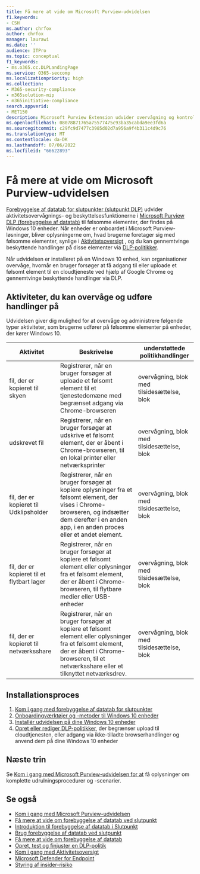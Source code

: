 ```yaml
---
title: Få mere at vide om Microsoft Purview-udvidelsen
f1.keywords:
- CSH
ms.author: chrfox
author: chrfox
manager: laurawi
ms.date: ''
audience: ITPro
ms.topic: conceptual
f1_keywords:
- ms.o365.cc.DLPLandingPage
ms.service: O365-seccomp
ms.localizationpriority: high
ms.collection:
- M365-security-compliance
- m365solution-mip
- m365initiative-compliance
search.appverid:
- MET150
description: Microsoft Purview Extension udvider overvågning og kontrol af filaktiviteter og beskyttende handlinger til Google Chrome-browseren
ms.openlocfilehash: 08078871765a75577475c93ba35cabda9ee3fd6a
ms.sourcegitcommit: c29fc9d7477c3985d02d7a956a9f4b311c4d9c76
ms.translationtype: MT
ms.contentlocale: da-DK
ms.lasthandoff: 07/06/2022
ms.locfileid: "66622893"
---
```

# <a name="learn-about-the-microsoft-purview-extension"></a>Få mere at vide om Microsoft Purview-udvidelsen

[Forebyggelse af datatab for slutpunkter (slutpunkt DLP)](endpoint-dlp-learn-about.md) udvider aktivitetsovervågnings- og beskyttelsesfunktionerne i [Microsoft Purview DLP (forebyggelse af datatab)](dlp-learn-about-dlp.md) til følsomme elementer, der findes på Windows 10 enheder. Når enheder er onboardet i Microsoft Purview-løsninger, bliver oplysningerne om, hvad brugerne foretager sig med følsomme elementer, synlige i [Aktivitetsoversigt](data-classification-activity-explorer.md) , og du kan gennemtvinge beskyttende handlinger på disse elementer via [DLP-politikker](create-test-tune-dlp-policy.md).

Når udvidelsen er installeret på en Windows 10 enhed, kan organisationer overvåge, hvornår en bruger forsøger at få adgang til eller uploade et følsomt element til en cloudtjeneste ved hjælp af Google Chrome og gennemtvinge beskyttende handlinger via DLP.  

## <a name="activities-you-can-monitor-and-take-action-on"></a>Aktiviteter, du kan overvåge og udføre handlinger på

Udvidelsen giver dig mulighed for at overvåge og administrere følgende typer aktiviteter, som brugerne udfører på følsomme elementer på enheder, der kører Windows 10.

Aktivitet |Beskrivelse  | understøttede politikhandlinger|
|---------|---------|---------|
|fil, der er kopieret til skyen  | Registrerer, når en bruger forsøger at uploade et følsomt element til et tjenestedomæne med begrænset adgang via Chrome-browseren |overvågning, blok med tilsidesættelse, blok|
|udskrevet fil  |Registrerer, når en bruger forsøger at udskrive et følsomt element, der er åbent i Chrome-browseren, til en lokal printer eller netværksprinter |overvågning, blok med tilsidesættelse, blok|
|fil, der er kopieret til Udklipsholder |Registrerer, når en bruger forsøger at kopiere oplysninger fra et følsomt element, der vises i Chrome-browseren, og indsætter dem derefter i en anden app, i en anden proces eller et andet element. |overvågning, blok med tilsidesættelse, blok|
|fil, der er kopieret til et flytbart lager    | Registrerer, når en bruger forsøger at kopiere et følsomt element eller oplysninger fra et følsomt element, der er åbent i Chrome-browseren, til flytbare medier eller USB-enheder |overvågning, blok med tilsidesættelse, blok|
|fil, der er kopieret til netværksshare  |Registrerer, når en bruger forsøger at kopiere et følsomt element eller oplysninger fra et følsomt element, der er åbent i Chrome-browseren, til et netværksshare eller et tilknyttet netværksdrev.|overvågning, blok med tilsidesættelse, blok |

## <a name="deployment-process"></a>Installationsproces
1. [Kom i gang med forebyggelse af datatab for slutpunkter](endpoint-dlp-getting-started.md)
2. [Onboardingværktøjer og -metoder til Windows 10 enheder](device-onboarding-overview.md)
3. [Installér udvidelsen på dine Windows 10 enheder](dlp-chrome-get-started.md)
4. [Opret eller rediger DLP-politikker](create-test-tune-dlp-policy.md), der begrænser upload til cloudtjenesten, eller adgang via ikke-tilladte browserhandlinger og anvend dem på dine Windows 10 enheder

## <a name="next-steps"></a>Næste trin

Se [Kom i gang med Microsoft Purview-udvidelsen for at](dlp-chrome-get-started.md) få oplysninger om komplette udrulningsprocedurer og -scenarier.

## <a name="see-also"></a>Se også

- [Kom i gang med Microsoft Purview-udvidelsen](dlp-chrome-get-started.md)
- [Få mere at vide om forebyggelse af datatab ved slutpunkt](endpoint-dlp-learn-about.md)
- [Introduktion til forebyggelse af datatab i Slutpunkt](endpoint-dlp-getting-started.md)
- [Brug forebyggelse af datatab ved slutpunkt](endpoint-dlp-using.md)
- [Få mere at vide om forebyggelse af datatab](dlp-learn-about-dlp.md)
- [Opret, test og finjuster en DLP-politik](create-test-tune-dlp-policy.md)
- [Kom i gang med Aktivitetsoversigt](data-classification-activity-explorer.md)
- [Microsoft Defender for Endpoint](/windows/security/threat-protection/)
- [Styring af insider-risiko](insider-risk-management.md)
